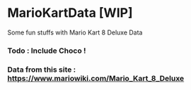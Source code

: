 # MarioKartData [WIP]

Some fun stuffs with Mario Kart 8 Deluxe Data 

### Todo : Include Choco !

### Data from this site : https://www.mariowiki.com/Mario_Kart_8_Deluxe
